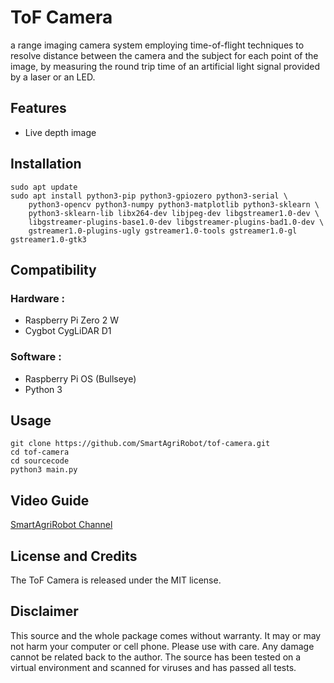 # ToF Camera
a range imaging camera system employing time-of-flight techniques to resolve distance between the camera and the subject for each point of the image, by measuring the round trip time of an artificial light signal provided by a laser or an LED.

## Features
* Live depth image

## Installation
```
sudo apt update
sudo apt install python3-pip python3-gpiozero python3-serial \
	python3-opencv python3-numpy python3-matplotlib python3-sklearn \
	python3-sklearn-lib libx264-dev libjpeg-dev libgstreamer1.0-dev \
	libgstreamer-plugins-base1.0-dev libgstreamer-plugins-bad1.0-dev \
	gstreamer1.0-plugins-ugly gstreamer1.0-tools gstreamer1.0-gl gstreamer1.0-gtk3
```
## Compatibility
### Hardware :
* Raspberry Pi Zero 2 W
* Cygbot CygLiDAR D1

### Software :
* Raspberry Pi OS (Bullseye)
* Python 3

## Usage
```
git clone https://github.com/SmartAgriRobot/tof-camera.git
cd tof-camera
cd sourcecode
python3 main.py
```
## Video Guide
[SmartAgriRobot Channel](https://www.youtube.com/channel/UCOgiOXJ43hnMZIsxGAZKoPQ)
## License and Credits
The ToF Camera is released under the MIT license.

## Disclaimer
This source and the whole package comes without warranty. It may or may not harm your computer or cell phone. Please use with care. Any damage cannot be related back to the author. The source has been tested on a virtual environment and scanned for viruses and has passed all tests.

